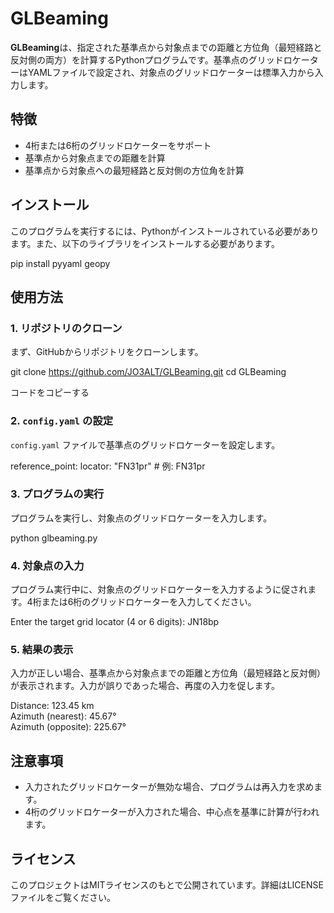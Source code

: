 # GLBeaming

**GLBeaming**は、指定された基準点から対象点までの距離と方位角（最短経路と反対側の両方）を計算するPythonプログラムです。基準点のグリッドロケーターはYAMLファイルで設定され、対象点のグリッドロケーターは標準入力から入力します。

## 特徴

- 4桁または6桁のグリッドロケーターをサポート
- 基準点から対象点までの距離を計算
- 基準点から対象点への最短経路と反対側の方位角を計算

## インストール

このプログラムを実行するには、Pythonがインストールされている必要があります。また、以下のライブラリをインストールする必要があります。

pip install pyyaml geopy

## 使用方法

### 1. リポジトリのクローン

まず、GitHubからリポジトリをクローンします。

git clone https://github.com/JO3ALT/GLBeaming.git
cd GLBeaming

コードをコピーする

### 2. `config.yaml` の設定

`config.yaml` ファイルで基準点のグリッドロケーターを設定します。

reference_point:
locator: "FN31pr" # 例: FN31pr

### 3. プログラムの実行

プログラムを実行し、対象点のグリッドロケーターを入力します。

python glbeaming.py

### 4. 対象点の入力

プログラム実行中に、対象点のグリッドロケーターを入力するように促されます。4桁または6桁のグリッドロケーターを入力してください。

Enter the target grid locator (4 or 6 digits): JN18bp

### 5. 結果の表示

入力が正しい場合、基準点から対象点までの距離と方位角（最短経路と反対側）が表示されます。入力が誤りであった場合、再度の入力を促します。

Distance: 123.45 km  
Azimuth (nearest): 45.67°  
Azimuth (opposite): 225.67°  

## 注意事項

- 入力されたグリッドロケーターが無効な場合、プログラムは再入力を求めます。
- 4桁のグリッドロケーターが入力された場合、中心点を基準に計算が行われます。

## ライセンス

このプロジェクトはMITライセンスのもとで公開されています。詳細はLICENSEファイルをご覧ください。
